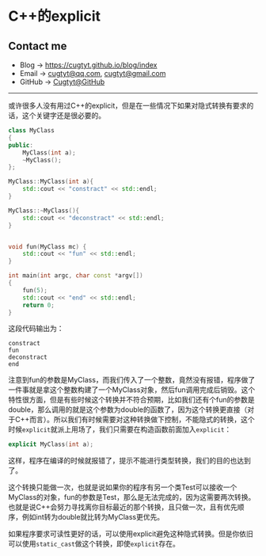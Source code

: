 # C++的explicit

## Contact me

* Blog -> <https://cugtyt.github.io/blog/index>
* Email -> <cugtyt@qq.com>, <cugtyt@gmail.com>
* GitHub -> [Cugtyt@GitHub](https://github.com/Cugtyt)

---

或许很多人没有用过C++的explicit，但是在一些情况下如果对隐式转换有要求的话，这个关键字还是很必要的。

``` c++
class MyClass
{
public:
    MyClass(int a);
    ~MyClass();
};

MyClass::MyClass(int a){
    std::cout << "constract" << std::endl;
}

MyClass::~MyClass(){
    std::cout << "deconstract" << std::endl;
}


void fun(MyClass mc) {
    std::cout << "fun" << std::endl;
}

int main(int argc, char const *argv[])
{
    fun(5);
    std::cout << "end" << std::endl;
    return 0;
}
```

这段代码输出为：

``` text
constract
fun
deconstract
end
```

注意到fun的参数是MyClass，而我们传入了一个整数，竟然没有报错，程序做了一件事就是拿这个整数构建了一个MyClass对象，然后fun调用完成后销毁。这个特性很方面，但是有些时候这个转换并不符合预期，比如我们还有个fun的参数是double，那么调用的就是这个参数为double的函数了，因为这个转换更直接（对于C++而言）。所以我们有时候需要对这种转换做下控制，不能隐式的转换，这个时候`explicit`就派上用场了，我们只需要在构造函数前面加入`explicit`：

``` c++
explicit MyClass(int a);
```

这样，程序在编译的时候就报错了，提示不能进行类型转换，我们的目的也达到了。

这个转换只能做一次，也就是说如果你的程序有另一个类Test可以接收一个MyClass的对象，fun的参数是Test，那么是无法完成的，因为这需要两次转换。也就是说C++会努力寻找离你目标最近的那个转换，且只做一次，且有优先顺序，例如int转为double就比转为MyClass更优先。

如果程序要求可读性更好的话，可以使用explicit避免这种隐式转换。但是你依旧可以使用`static_cast`做这个转换，即使`explicit`存在。